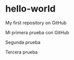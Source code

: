 # hello-world
My first repository on GitHub

Mi primera prueba con GitHub

Segunda prueba

Tercera prueba
